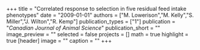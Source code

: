 +++
title = "Correlated response to selection in five residual feed intake phenotypes"
date = "2009-01-01"
authors = ["M. Lowerison","M. Kelly","S. Miller","J. Wilton","R. Kemp"]
publication_types = ["1"]
publication = "_Canadian Journal of Animal Science_"
publication_short = ""
image_preview = ""
selected = false
projects = []
math = true
highlight = true
[header]
image = ""
caption = ""
+++

